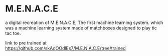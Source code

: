 # M.E.N.A.C.E
a digital recreation of M.E.N.A.C.E, The first machine learning system. which was a machine learning system made of matchboxes designed to play tic tac toe.

link to pre trained ai: https://github.com/skAdOOdlEs7/M.E.N.A.C.E/tree/trained
